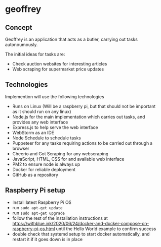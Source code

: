 # geoffrey

## Concept

Geoffrey is an application that acts as a butler, carrying out tasks autonoumously. 

The initial ideas for tasks are:
- Check auction websites for interesting articles
- Web scraping for supermarket price updates

## Technologies

Implemention will use the following technologies
- Runs on Linux (Will be a raspberry pi, but that should not be important as it should run on any linux)
- Node.js for the main implementation which carries out tasks, and provides any web interface
- Express.js to help serve the web interface
- WebStorm as an IDE
- Node Schedule to schedule tasks
- Puppeteer for any tasks requiring actions to be carried out through a browser
- Cheerio and Got Scraping for any webscraping
- JavaScript, HTML, CSS for and available web interface
- PM2 to ensure node is always up
- Docker for reliable deployment
- GitHub as a repository

## Raspberry Pi setup

- Install latest Raspberry Pi OS
- run `sudo apt-get update`
- run `sudo apt-get upgrade`
- follow the rest of the installation instructions at https://withblue.ink/2020/06/24/docker-and-docker-compose-on-raspberry-pi-os.html until the Hello World example to confirm success
- double check that systemd setup to start docker automatically, and restart it if it goes down is in place

